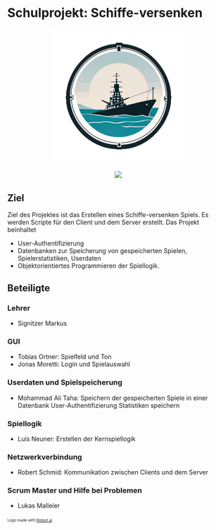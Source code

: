 # Schulprojekt: Schiffe-versenken
<h3 align="center"><img src="schiffeversenkenlogo.png" width="300px"></h3>
<p align="center"><a href="https://github.com/4bHEL-Git-Gruppe/Schiffe-versenken/releases/latest"><img src="https://img.shields.io/github/release/4bHEL-Git-Gruppe/Schiffe-versenken?label=latest"></a></p>

## Ziel

Ziel des Projektes ist das Erstellen eines Schiffe-versenken Spiels.
Es werden Scripte für den Client und dem Server erstellt. 
Das Projekt beinhaltet
- User-Authentifizierung
- Datenbanken zur Speicherung von gespeicherten Spielen, Spielerstatistiken, Userdaten
- Objektorientiertes Programmieren der Spiellogik.

## Beteiligte

### Lehrer

- Signitzer Markus

### GUI

- Tobias Ortner: Spielfeld und Ton
- Jonas Moretti: Login und Spielauswahl

### Userdaten und Spielspeicherung

- Mohammad Ali Taha: Speichern der gespeicherten Spiele in einer Datenbank
                     User-Authentifizierung
                     Statistiken speichern

### Spiellogik

- Luis Neuner: Erstellen der Kernspiellogik

### Netzwerkverbindung

- Robert Schmid: Kommunikation zwischen Clients und dem Server

### Scrum Master und Hilfe bei Problemen

- Lukas Malleier


<span style="font-size:0.6em;">Logo made with [Hotpot.ai](hotpot.ai/art-generator)</span>
